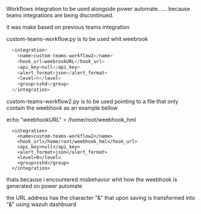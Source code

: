 Workflows integration to be used alongside power automate...... because teams integrations are being discontinued.

it was make based on previous teams integration


custom-teams-workflow.py is to be used whit weebrook

```python
  <integration> 
    <name>custom-teams-workflow2</name>
    <hook_url>weebrookURL</hook_url>
    <api_key>null</api_key>
    <alert_format>json</alert_format> 
    <level>0</level>
    <group>sshd</group>
  </integration>
```


custom-teams-workflow2.py is to be used pointing to a file that only contain the weebhook as an example bellow

echo "weebhookURL" > /home/root/weebhook_hml

```ptthon
  <integration> 
    <name>custom-teams-workflow2</name>
    <hook_url>/home/root/weebhook_hml</hook_url>
    <api_key>null</api_key>
    <alert_format>json</alert_format> 
    <level>0</level>
    <group>sshd</group>
  </integration>
```

thats because i encountered misbehavior whit how the weebhook is generated on power automate

the URL address has the character "&" that upon saving is transformed into  "&amp;" using wazuh dashboard



